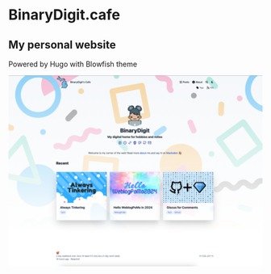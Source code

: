 # BinaryDigit.cafe

## My personal website

Powered by Hugo with Blowfish theme

![Screenshot](assets/images/SS.png)
